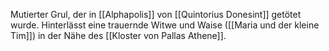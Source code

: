 Mutierter Grul, der in [[Alphapolis]] von [[Quintorius Donesint]] getötet wurde. Hinterlässt eine trauernde Witwe und Waise ([[Maria und der kleine Tim]]) in der Nähe des [[Kloster von Pallas Athene]].